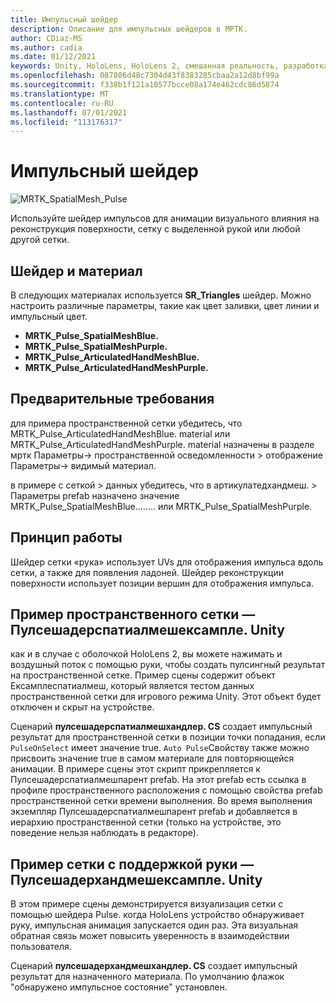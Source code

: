 ```yaml
---
title: Импульсный шейдер
description: Описание для импульсных шейдеров в МРТК.
author: CDiaz-MS
ms.author: cadia
ms.date: 01/12/2021
keywords: Unity, HoloLens, HoloLens 2, смешанная реальность, разработка, MRTK
ms.openlocfilehash: 087806d48c7304d43f8383285cbaa2a12d8bf99a
ms.sourcegitcommit: f338b1f121a10577bcce08a174e462cdc86d5874
ms.translationtype: MT
ms.contentlocale: ru-RU
ms.lasthandoff: 07/01/2021
ms.locfileid: "113176317"
---
```

# <a name="pulse-shader"></a>Импульсный шейдер

![MRTK_SpatialMesh_Pulse](https://user-images.githubusercontent.com/13754172/68261851-3489e200-fff6-11e9-9f6c-5574a7dd8db7.gif)

Используйте шейдер импульсов для анимации визуального влияния на реконструкция поверхности, сетку с выделенной рукой или любой другой сетки.

## <a name="shader-and-material"></a>Шейдер и материал

В следующих материалах используется **SR_Triangles** шейдер. Можно настроить различные параметры, такие как цвет заливки, цвет линии и импульсный цвет.

- **MRTK_Pulse_SpatialMeshBlue.** 
- **MRTK_Pulse_SpatialMeshPurple.** 
- **MRTK_Pulse_ArticulatedHandMeshBlue.** 
- **MRTK_Pulse_ArticulatedHandMeshPurple.** 

## <a name="prerequisites"></a>Предварительные требования

для примера пространственной сетки убедитесь, что MRTK_Pulse_ArticulatedHandMeshBlue. material или MRTK_Pulse_ArticulatedHandMeshPurple. material назначены в разделе мртк Параметры-> пространственной осведомленности > отображение Параметры-> видимый материал.

в примере с сеткой > данных убедитесь, что в артикулатедхандмеш. > Параметры prefab назначено значение MRTK_Pulse_SpatialMeshBlue........ или MRTK_Pulse_SpatialMeshPurple.

## <a name="how-it-works"></a>Принцип работы

Шейдер сетки «рука» использует UVs для отображения импульса вдоль сетки, а также для появления ладоней. Шейдер реконструкции поверхности использует позиции вершин для отображения импульса.

## <a name="spatial-mesh-example---pulseshaderspatialmeshexampleunity"></a>Пример пространственного сетки — Пулсешадерспатиалмешексампле. Unity

как и в случае с оболочкой HoloLens 2, вы можете нажимать и воздушный поток с помощью руки, чтобы создать пулсингный результат на пространственной сетке. Пример сцены содержит объект Ексамплеспатиалмеш, который является тестом данных пространственной сетки для игрового режима Unity. Этот объект будет отключен и скрыт на устройстве.

Сценарий **пулсешадерспатиалмешхандлер. CS** создает импульсный результат для пространственной сетки в позиции точки попадания, если `PulseOnSelect` имеет значение true. `Auto Pulse`Свойству также можно присвоить значение true в самом материале для повторяющейся анимации.  В примере сцены этот скрипт прикрепляется к Пулсешадерспатиалмешпарент prefab.  На этот prefab есть ссылка в профиле пространственного расположения с помощью свойства prefab пространственной сетки времени выполнения. Во время выполнения экземпляр Пулсешадерспатиалмешпарент prefab и добавляется в иерархию пространственной сетки (только на устройстве, это поведение нельзя наблюдать в редакторе).

## <a name="hand-mesh-example---pulseshaderhandmeshexampleunity"></a>Пример сетки с поддержкой руки — Пулсешадерхандмешексампле. Unity

В этом примере сцены демонстрируется визуализация сетки с помощью шейдера Pulse. когда HoloLens устройство обнаруживает руку, импульсная анимация запускается один раз. Эта визуальная обратная связь может повысить уверенность в взаимодействии пользователя. 

Сценарий **пулсешадерхандмешхандлер. CS** создает импульсный результат для назначенного материала. По умолчанию флажок "обнаружено импульсное состояние" установлен.
